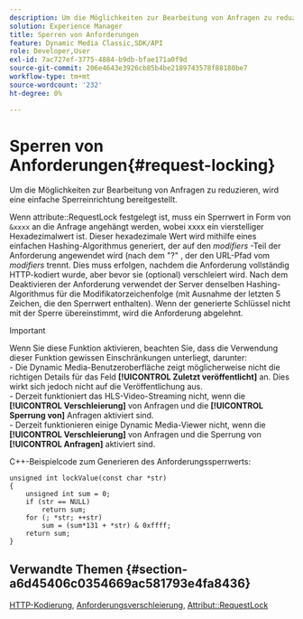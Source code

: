 ```yaml
---
description: Um die Möglichkeiten zur Bearbeitung von Anfragen zu reduzieren, wird eine einfache Sperreinrichtung bereitgestellt.
solution: Experience Manager
title: Sperren von Anforderungen
feature: Dynamic Media Classic,SDK/API
role: Developer,User
exl-id: 7ac727ef-3775-4884-b9db-bfae171a0f9d
source-git-commit: 206e4643e3926cb85b4be2189743578f88180be7
workflow-type: tm+mt
source-wordcount: '232'
ht-degree: 0%

---
```


# Sperren von Anforderungen{#request-locking}

Um die Möglichkeiten zur Bearbeitung von Anfragen zu reduzieren, wird eine einfache Sperreinrichtung bereitgestellt.

Wenn attribute::RequestLock festgelegt ist, muss ein Sperrwert in Form von `&xxxx` an die Anfrage angehängt werden, wobei xxxx ein vierstelliger Hexadezimalwert ist. Dieser hexadezimale Wert wird mithilfe eines einfachen Hashing-Algorithmus generiert, der auf den *modifiers* -Teil der Anforderung angewendet wird (nach dem &quot;?&quot; , der den URL-Pfad vom *modifiers* trennt. Dies muss erfolgen, nachdem die Anforderung vollständig HTTP-kodiert wurde, aber bevor sie (optional) verschleiert wird. Nach dem Deaktivieren der Anforderung verwendet der Server denselben Hashing-Algorithmus für die Modifikatorzeichenfolge (mit Ausnahme der letzten 5 Zeichen, die den Sperrwert enthalten). Wenn der generierte Schlüssel nicht mit der Sperre übereinstimmt, wird die Anforderung abgelehnt.

>[!IMPORTANT]
>
>Wenn Sie diese Funktion aktivieren, beachten Sie, dass die Verwendung dieser Funktion gewissen Einschränkungen unterliegt, darunter:<br>- Die Dynamic Media-Benutzeroberfläche zeigt möglicherweise nicht die richtigen Details für das Feld **[!UICONTROL Zuletzt veröffentlicht]** an. Dies wirkt sich jedoch nicht auf die Veröffentlichung aus.<br>- Derzeit funktioniert das HLS-Video-Streaming nicht, wenn die **[!UICONTROL Verschleierung]** von Anfragen und die  **[!UICONTROL Sperrung von]** Anfragen aktiviert sind.<br>- Derzeit funktionieren einige Dynamic Media-Viewer nicht, wenn die  **[!UICONTROL Verschleierung]** von Anfragen und die Sperrung von  **[!UICONTROL Anfragen]** aktiviert sind.

C++-Beispielcode zum Generieren des Anforderungssperrwerts:

```
unsigned int lockValue(const char *str) 
{ 
    unsigned int sum = 0; 
    if (str == NULL) 
        return sum; 
    for (; *str; ++str) 
        sum = (sum*131 + *str) & 0xffff; 
    return sum; 
} 
```

## Verwandte Themen {#section-a6d45406c0354669ac581793e4fa8436}

[HTTP-Kodierung](../../../../../is-api/http-ref/image-serving-api-ref/c-http-protocol-reference/c-syntax-and-features/r-http-encoding.md#reference-bb34dd13f316462695448acfa8f92df7),  [Anforderungsverschleierung](../../../../../is-api/http-ref/image-serving-api-ref/c-http-protocol-reference/c-syntax-and-features/r-request-obfuscation.md#reference-895f65d6796c43bb9bad21a676ed714d),  [Attribut::RequestLock](../../../../../is-api/image-catalog/image-serving-api-ref/c-image-catalog-reference/c-attributes-reference/r-requestlock.md#reference-8bbe2f581be847d3b9fa123e8e5e94b0)
